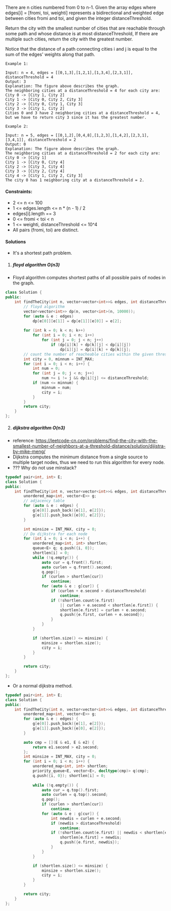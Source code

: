 There are n cities numbered from 0 to n-1. Given the array edges where edges[i] = [fromi, toi, weighti] represents a bidirectional and weighted edge between cities fromi and toi, and given the integer distanceThreshold.

Return the city with the smallest number of cities that are reachable through some path and whose distance is at most distanceThreshold, If there are multiple such cities, return the city with the greatest number.

Notice that the distance of a path connecting cities i and j is equal to the sum of the edges' weights along that path.

 

```
Example 1:

Input: n = 4, edges = [[0,1,3],[1,2,1],[1,3,4],[2,3,1]], distanceThreshold = 4
Output: 3
Explanation: The figure above describes the graph. 
The neighboring cities at a distanceThreshold = 4 for each city are:
City 0 -> [City 1, City 2] 
City 1 -> [City 0, City 2, City 3] 
City 2 -> [City 0, City 1, City 3] 
City 3 -> [City 1, City 2] 
Cities 0 and 3 have 2 neighboring cities at a distanceThreshold = 4, but we have to return city 3 since it has the greatest number.

Example 2:

Input: n = 5, edges = [[0,1,2],[0,4,8],[1,2,3],[1,4,2],[2,3,1],[3,4,1]], distanceThreshold = 2
Output: 0
Explanation: The figure above describes the graph. 
The neighboring cities at a distanceThreshold = 2 for each city are:
City 0 -> [City 1] 
City 1 -> [City 0, City 4] 
City 2 -> [City 3, City 4] 
City 3 -> [City 2, City 4]
City 4 -> [City 1, City 2, City 3] 
The city 0 has 1 neighboring city at a distanceThreshold = 2.
```

 

#### Constraints:

-    2 <= n <= 100
-    1 <= edges.length <= n * (n - 1) / 2
-    edges[i].length == 3
-    0 <= fromi < toi < n
-    1 <= weighti, distanceThreshold <= 10^4
-    All pairs (fromi, toi) are distinct.


#### Solutions

- It's a shortest path problem.

1. ##### floyd algorithm O(n3)

- Floyd algorithm computes shortest paths of all possible pairs of nodes in the graph.

```c++
class Solution {
public:
    int findTheCity(int n, vector<vector<int>>& edges, int distanceThreshold) {
        // floyd algorithm
        vector<vector<int>> dp(n, vector<int>(n, 10000));
        for (auto & e : edges)
            dp[e[0]][e[1]] = dp[e[1]][e[0]] = e[2];
        
        for (int k = 0; k < n; k++)
            for (int i = 0; i < n; i++)
                for (int j = 0; j < n; j++)
                    if (dp[i][k] + dp[k][j] < dp[i][j])
                        dp[i][j] = dp[i][k] + dp[k][j];
        // count the number of reacheable cities within the given threshold
        int city = 0, minnum = INT_MAX;
        for (int i = 0; i < n; i++) {
            int num = 0;
            for (int j = 0; j < n; j++)
                num += i != j && dp[i][j] <= distanceThreshold;
            if (num <= minnum) {
                minnum = num;
                city = i;
            }
        }
        return city;
    }
};
```


2. ##### dijkstra algorithm O(n3)

- reference: https://leetcode-cn.com/problems/find-the-city-with-the-smallest-number-of-neighbors-at-a-threshold-distance/solution/dijistra-by-mike-meng/
- Dijkstra computes the minimum distance from a single source to multiple target nodes, thus we need to run this algorithm for every node.
- ??? Why do not use minstack?

```c++
typedef pair<int, int> E;
class Solution {
public:
    int findTheCity(int n, vector<vector<int>>& edges, int distanceThreshold) {
        unordered_map<int, vector<E>> g;
        // adjacency table
        for (auto & e : edges) {
            g[e[0]].push_back({e[1], e[2]});
            g[e[1]].push_back({e[0], e[2]});
        }

        int minsize = INT_MAX, city = 0;
        // Do dijkstra for each node
        for (int i = 0; i < n; i++) {
            unordered_map<int, int> shortlen;
            queue<E> q; q.push({i, 0});
            shortlen[i] = 0;
            while (!q.empty()) {
                auto cur = q.front().first;
                auto curlen = q.front().second;
                q.pop();
                if (curlen > shortlen[cur])
                    continue;
                for (auto & e : g[cur]) {
                    if (curlen + e.second > distanceThreshold)
                        continue;
                    if (!shortlen.count(e.first) 
                        || curlen + e.second < shortlen[e.first]) {
                        shortlen[e.first] = curlen + e.second;
                        q.push({e.first, curlen + e.second});
                    }
                }
            }

            if (shortlen.size() <= minsize) {
                minsize = shortlen.size();
                city = i;
            }
        }

        return city;
    }
};
```

- Or a normal dijkstra method.

```c++
typedef pair<int, int> E;
class Solution {
public:
    int findTheCity(int n, vector<vector<int>>& edges, int distanceThreshold) {
        unordered_map<int, vector<E>> g;
        for (auto & e : edges) {
            g[e[0]].push_back({e[1], e[2]});
            g[e[1]].push_back({e[0], e[2]});
        }

        auto cmp = [](E & e1, E & e2) {
            return e1.second > e2.second;
        };
        int minsize = INT_MAX, city = 0;
        for (int i = 0; i < n; i++) {
            unordered_map<int, int> shortlen;
            priority_queue<E, vector<E>, decltype(cmp)> q(cmp);
            q.push({i, 0}); shortlen[i] = 0;
    
            while (!q.empty()) {
                auto cur = q.top().first;
                auto curlen = q.top().second;
                q.pop();
                if (curlen > shortlen[cur])
                    continue;
                for (auto & e : g[cur]) {
                    int newdis = curlen + e.second;
                    if (newdis > distanceThreshold)
                        continue;
                    if (!shortlen.count(e.first) || newdis < shortlen[e.first]) {
                        shortlen[e.first] = newdis;
                        q.push({e.first, newdis});
                    }
                }
            }

            if (shortlen.size() <= minsize) {
                minsize = shortlen.size();
                city = i;
            }
        }

        return city;
    }
};
```

